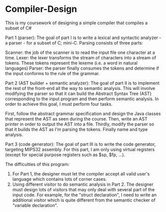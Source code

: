 # Compiler-Design

This is my coursework of designing a simple compiler that compiles a subset of C#

Part 1 (parser): The goal of part I is to write a lexical and syntactic analyzer - a parser - for a subset of C; mini-C.
Parsing consists of three parts:

  Scanner: the job of the scanner is to read the input file one character at a time.
  Lexer: the lexer transforms the stream of characters into a stream of tokens. These tokens represent the lexeme (i.e. a word in natural languages)
  Parser: the parser finally consumes the tokens and determine if the input conforms to the rule of the grammar.


Part 2 (AST builder + semantic analyzer): The goal of part II is to implement the rest of the front-end all the way to semantic analysis.
This will involve modifying the parser so that it can build the Abstract Syntax Tree (AST) corresponding to the input program and then perform semantic analysis.
In order to achieve this goal, I must perform four tasks.

  First, follow the abstract grammar specification and design the Java classes that represent the AST as seen during the course.
  Then, write an AST printer in order to output the AST into a file.
  Thirdly, modify the parser so that it builds the AST as I'm parsing the tokens.
  Finally name and type analysis.


Part 3 (code generator): The goal of part III is to write the code generator, targeting MIPS32 assembly.
For this part, I am only using virtual registers (except for special purpose registers such as $sp, $fp, ...).



The difficulties of this program:
  1. For Part 1, the designer must let the compiler accept all valid user's language which contains lots of corner cases.
  2. Using different visitor to do semantic analysis in Part 2. The designer must design lots of visitors that may only deal with several part of the input code. For example, 
  for the "struct declaration", I need to write an additional visitor which is quite different from the semantic checker of "variable declaration".
